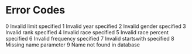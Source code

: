 # Error Codes

0 Invalid limit specified
1 Invalid year specified
2 Invalid gender specified
3 Invalid rank specified
4 Invalid race specified
5 Invalid race percent specified
6 Invalid frequency specified
7 Invalid startswith specified
8 Missing name parameter
9 Name not found in database
